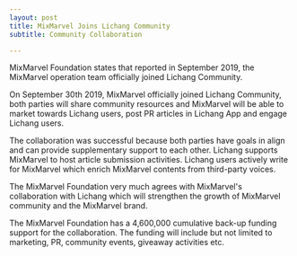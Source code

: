 ```yaml
---
layout: post
title: MixMarvel Joins Lichang Community
subtitle: Community Collaboration 

---
```


MixMarvel Foundation states that reported in September 2019, the MixMarvel operation team officially joined Lichang Community. 

On September 30th 2019, MixMarvel officially joined Lichang Community, both parties will share community resources and MixMarvel will be able to market towards Lichang users, post PR articles in Lichang App and engage Lichang users. 

The collaboration was successful because both parties have goals in align and can provide supplementary support to each other. Lichang supports MixMarvel to host article submission activities. Lichang users actively write for MixMarvel which enrich MixMarvel contents from third-party voices.  

The MixMarvel Foundation very much agrees with MixMarvel's collaboration with Lichang which will strengthen the growth of MixMarvel community and the MixMarvel brand. 

The MixMarvel Foundation has a 4,600,000 cumulative back-up funding support for the collaboration. The funding will include but not limited to marketing, PR, community events, giveaway activities etc. 

